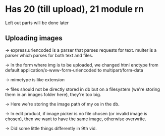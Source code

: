 # Has 20 (till upload), 21 module rn

Left out parts will be done later

## Uploading images

-> express.urlencoded is a parser that parses requests for text. multer is a parser which parses for both text and files.

-> In the form where img is to be uploaded, we changed html enctype from default application/x-www-form-urlencoded to multipart/form-data

-> mimetype is like extension

-> files should not be directly stored in db but on a filesystem (we're storing them in an images folder here), they're too big.

-> Here we're storing the image path of my os in the db.

-> In edit product, if image picker is no file chosen (or invalid image is chosen), then we want to have the same image, otherwise overwrite.

-> Did some little things differently in 9th vid.
